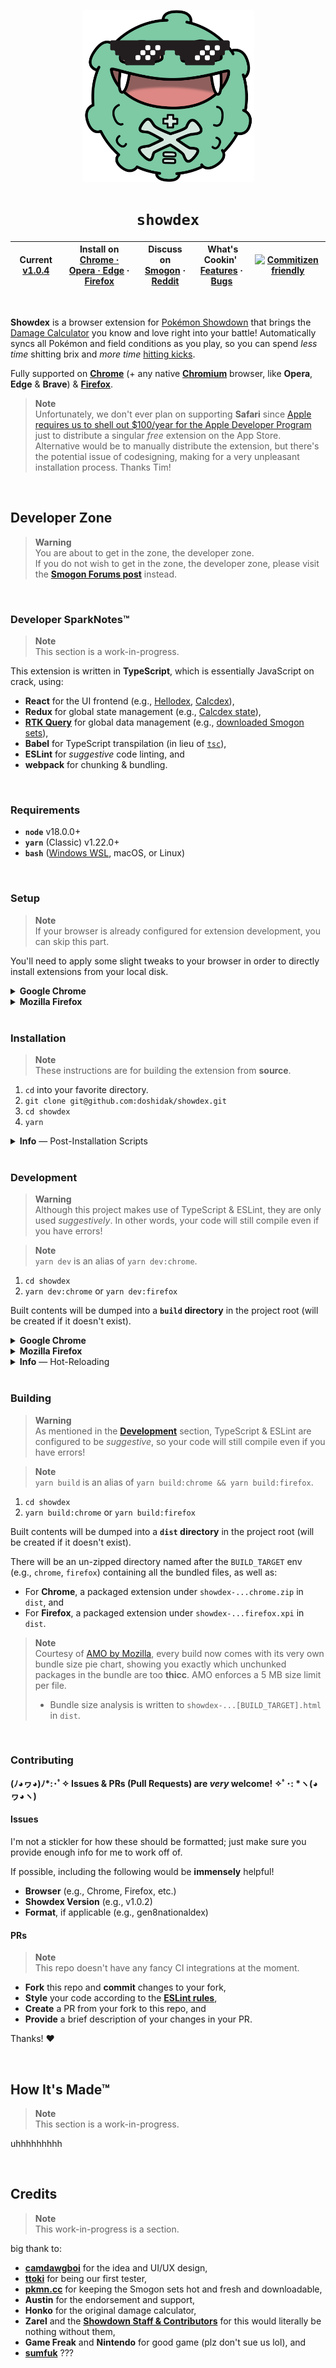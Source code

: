 <p align="center">
  <img alt="showdex-icon" width="275px" src="./src/assets/favicons/showdex-1024.png">
</p>

<h1 align="center">
  <code>showdex</code>
</h1>

&nbsp;&nbsp;Current&nbsp;&nbsp;<br>[v1.0.4](https://github.com/doshidak/showdex/releases/tag/v1.0.4) | Install on<br>[Chrome · Opera · Edge](https://chrome.google.com/webstore/detail/dabpnahpcemkfbgfbmegmncjllieilai) · [Firefox](https://addons.mozilla.org/en-US/firefox/addon/showdex/) | Discuss on<br>[Smogon](https://www.smogon.com/forums/threads/showdex-an-auto-updating-damage-calculator-built-into-showdown.3707265/) · [Reddit](https://www.reddit.com/r/pokemonshowdown/comments/x5bi27/showdex_an_autoupdating_damage_calculator_built/) | &nbsp;What's Cookin'&nbsp;<br>[Features](https://github.com/users/doshidak/projects/1) · [Bugs](https://github.com/users/doshidak/projects/2) | [![Commitizen friendly](https://img.shields.io/badge/commitizen-friendly-brightgreen.svg)](http://commitizen.github.io/cz-cli)
--- | --- | --- | --- | ---

<br>

**Showdex** is a browser extension for [Pokémon Showdown](https://pokemonshowdown.com) that brings the [Damage Calculator](https://calc.pokemonshowdown.com) you know and love right into your battle! Automatically syncs all Pokémon and field conditions as you play, so you can spend *less time* shitting brix and *more time* [hitting kicks](https://www.smogon.com/dex/ss/moves/high-jump-kick).

Fully supported on [**Chrome**](https://chrome.google.com/webstore/detail/dabpnahpcemkfbgfbmegmncjllieilai) (+ any native [**Chromium**](https://www.chromium.org/Home) browser, like **Opera**, **Edge** & **Brave**) & [**Firefox**](https://addons.mozilla.org/en-US/firefox/addon/showdex/).

> **Note**  
> Unfortunately, we don't ever plan on supporting **Safari** since [Apple requires us to shell out $100/year for the Apple Developer Program](https://developer.apple.com/documentation/safariservices/safari_web_extensions) just to distribute a singular *free* extension on the App Store. Alternative would be to manually distribute the extension, but there's the potential issue of codesigning, making for a very unpleasant installation process. Thanks Tim!

<br>

## Developer Zone

> **Warning**  
> You are about to get in the zone, the developer zone.  
> If you do not wish to get in the zone, the developer zone, please visit the [**Smogon Forums post**](https://www.smogon.com/forums/threads/showdex-an-auto-updating-damage-calculator-built-into-showdown.3707265/) instead.

<br>

### Developer SparkNotes™

> **Note**  
> This section is a work-in-progress.

This extension is written in **TypeScript**, which is essentially JavaScript on crack, using:

* **React** for the UI frontend (e.g., [Hellodex](./src/pages/Hellodex/Hellodex.tsx), [Calcdex](./src/pages/Calcdex/Calcdex.tsx)),
* **Redux** for global state management (e.g., [Calcdex state](./src/redux/store/calcdexSlice.ts)),
* [**RTK Query**](https://redux-toolkit.js.org) for global data management (e.g., [downloaded Smogon sets](./src/redux/services/presetApi.ts)),
* **Babel** for TypeScript transpilation (in lieu of [`tsc`](https://www.typescriptlang.org/docs/handbook/compiler-options.html)),
* **ESLint** for *suggestive* code linting, and
* **webpack** for chunking & bundling.

<br>

### Requirements

* **`node`** v18.0.0+
* **`yarn`** (Classic) v1.22.0+
* **`bash`** ([Windows WSL](https://docs.microsoft.com/en-us/windows/wsl/install), macOS, or Linux)

<br>

### Setup

> **Note**  
> If your browser is already configured for extension development, you can skip this part.

You'll need to apply some slight tweaks to your browser in order to directly install extensions from your local disk.

<details>
  <summary>
    <strong>Google Chrome</strong>
  </summary>

  1. Navigate to the **Chrome extensions** page (`chrome://extensions`).
  2. Enable **Developer mode** in the top-right corner.
  3. Verify that the **Load unpacked** option is available.
</details>

<details>
  <summary>
    <strong>Mozilla Firefox</strong>
  </summary>

  1. Navigate to the **Advanced Preferences** page (`about:config`).
  2. Search for the preference `xpinstall.signatures.required`.
  3. Set the preference's value to `false` (typically `true` by default).
  4. Navigate to the **Debugging** page (`about:debugging`).
  5. Select **This Firefox** on the left-hand panel.
  6. Verify that the **Temporary Extensions** section and the **Load Temporary Add-on...** option are available.
</details>

<br>

### Installation

> **Note**  
> These instructions are for building the extension from **source**.  

1. `cd` into your favorite directory.
2. `git clone git@github.com:doshidak/showdex.git`
3. `cd showdex`
4. `yarn`

<details>
  <summary>
    <strong>Info</strong> &mdash; Post-Installation Scripts
  </summary>

  ---

  Each time you run `yarn` (including `yarn add` & `yarn remove`), the [**`postinstall`**](./package.json#L26) script will **automatically** run afterwards, which itself runs the following:

  * **`yarn patch-ghooks`** → [**`./scripts/patch-ghooks.sh`**](./scripts/patch-ghooks.sh)

  > This project is configured for **ES Modules** (as opposed to ye olde **CommonJS**), while also making use of [`cz-customizable`](https://github.com/leoforfree/cz-customizable), which requires [`cz-customizable-ghooks`](https://github.com/uglow/cz-customizable-ghooks), which requires [**`ghooks`**](https://github.com/ghooks-org/ghooks).
  >
  > Node v18 doesn't allow you to run extensionless files (such as `.git/hooks/commit-msg`), which `ghooks` poops out, so [**`patch-ghooks`**](./scripts/patch-ghooks.sh) adds `.js` at the end of each pooped out file (e.g., `.git/hooks/commit-msg.js`).
  >
  > Otherwise, Node will complain about running an extensionless file and critically fail when you attempt to make a `git commit`.

  * **`yarn patch-package`**

  > This runs [**`patch-package`**](https://github.com/ds300/patch-package), which reads from the [**`patches`**](./patches) directory and applies the `diff` to the corresponding package in *your* `node_modules`.
  >
  > [Patch for `@smogon/calc`](./patches/%40smogon%2Bcalc%2B0.6.0.patch), which is the library responsible for performing the monster mathematics to produce the displayed damage ranges (and also the same library used in the [O.G. Damage Calculator](https://calc.pokemonshowdown.com)), brings the [outdated v0.6.0 release on npm](https://www.npmjs.com/package/@smogon/calc/v/0.6.0) (published on October 2020) up-to-speed by applying 2 years worth of updates from the [latest `efa6fe7` commit](https://github.com/smogon/damage-calc/tree/efa6fe7c9d9f8415ea0d1bab17f95d7bcfbf617f/calc) (as of September 2022).
  >
  > Most notable change is the fix for conditionally-defensive moves like *Psyshock* and *Photon Geyser*. Using v0.6.0 from npm would produce incorrect damage ranges as it considers the wrong defensive stat of the opposing Pokémon (e.g., *Psyshock*, a Special move, should calculate against the opposing Pokémon's DEF stat [cause that's [what it does](https://www.smogon.com/dex/ss/moves/psyshock)], but in v0.6.0, calculates against the SPD stat).
  >
  > [Patch for `react-select`](./patches/react-select%2B5.4.0.patch) wraps the [`scrollIntoView()` call in the `componentDidUpdate()` of the `Select` component](https://github.com/JedWatson/react-select/blob/4b8468636bcfadf0cfe45f9a7a6c1db5dca08d9a/packages/react-select/src/Select.tsx#L735-L743) in a `setTimeout()` so that the internal [`menuListRef`](https://github.com/JedWatson/react-select/blob/4b8468636bcfadf0cfe45f9a7a6c1db5dca08d9a/packages/react-select/src/Select.tsx#L1928-L1931) is available when the menu first opens.
  >
  > [`scrollIntoView()`](https://github.com/JedWatson/react-select/blob/4b8468636bcfadf0cfe45f9a7a6c1db5dca08d9a/packages/react-select/src/utils.ts#L234-L259) is responsible for auto-scrolling the `MenuList` to the focused option that is overflowed (i.e., out of view). It's also responsible for auto-scrolling to the selected option when the `MenuList` first opens. When used in conjunction with [`simplebar`](https://github.com/Grsmto/simplebar) (via [`Scrollable`](./src/components/ui/Scrollable/Scrollable.tsx)), the `scrollRef` of `Scrollable` may not be available as soon as it mounts, so the `setTimeout()` gives the `menuListRef` time to set (by placing the `scrollIntoView()` call at the top of the call stack).
  >
  > [Patch for `simplebar`](./patches/simplebar%2B5.3.8.patch) adds typings for the untyped `scrollableNode` and `contentNode` options, which is actually [used inside `SimpleBar` class](https://github.com/Grsmto/simplebar/blob/5507296404f7e8f393ec48898a900068afaff5e5/packages/simplebar/src/simplebar.js#L179-L184), but [not typed](https://github.com/Grsmto/simplebar/blob/5507296404f7e8f393ec48898a900068afaff5e5/packages/simplebar/simplebar.d.ts#L27-L36).
  >
  > These two options are required if the internal `<div>`s are provided outside of `SimpleBar` (by default, it will create its own `<div>`s inside the provided container element). For use with React, we must provide these internal `<div>`s ourselves, as React doesn't like it when a vanilla JS library adds and removes DOM elements that React isn't aware of.

  ---
  <br>
</details>

<br>

### Development

> **Warning**  
> Although this project makes use of TypeScript & ESLint, they are only used *suggestively*. In other words, your code will still compile even if you have errors!

> **Note**  
> `yarn dev` is an alias of `yarn dev:chrome`.

1. `cd showdex`
2. `yarn dev:chrome` or `yarn dev:firefox`

Built contents will be dumped into a **`build` directory** in the project root (will be created if it doesn't exist).

<details>
  <summary>
    <strong>Google Chrome</strong>
  </summary>

  ---

  1. Navigate to `chrome://extensions`.
  2. Select **Load unpacked**.
  3. Point to the `chrome` sub-directory in `build`.
  4. Verify the extension appears in the list.
  5. Navigate to [Pokémon Showdown](https://play.pokemonshowdown.com).
  6. Play or spectate a battle.

  ---
  <br>
</details>

<details>
  <summary>
    <strong>Mozilla Firefox</strong>
  </summary>

  ---

  1. Navigate to `about:debugging`.
  2. Select **Load Temporary Add-on**.
  3. Point to the `showdex-...-dev.firefox.xpi` in `build`.
  4. Verify the extension appears under **Temporary Extensions**.
  5. Navigate to [Pokémon Showdown](https://play.pokemonshowdown.com).
  6. Play or spectate a battle.

  ---
  <br>
</details>

<details>
  <summary>
    <strong>Info</strong> &mdash; Hot-Reloading
  </summary>

  ---

  > **Warning**  
  > Hot-reloading is a bit of a mess right now since it requires you to reload the extension and refresh Pokémon Showdown. Will figure out a better system in the future.

  While `yarn dev:chrome` or `yarn dev:firefox` is running, Webpack will trigger a re-compilation of the bundle when files are changed in the [`src`](./src) directory.

  * For **Chrome**, you'll need to select the **reload icon** button in the **Chrome extensions** page (`chrome://extensions`). Once reloaded, **refresh** Pokémon Showdown to see your changes.
  * For **Firefox**, you'll need to **Reload** the extension in the **Debugging** page (`about:debugging`). Once reloaded, **refresh** Pokémon Showdown to see your changes.

  ---
  <br>
</details>

<br>

### Building

> **Warning**  
> As mentioned in the [**Development**](#development) section, TypeScript & ESLint are configured to be *suggestive*, so your code will still compile even if you have errors!

> **Note**  
> `yarn build` is an alias of `yarn build:chrome && yarn build:firefox`.

1. `cd showdex`
2. `yarn build:chrome` or `yarn build:firefox`

Built contents will be dumped into a **`dist` directory** in the project root (will be created if it doesn't exist).

There will be an un-zipped directory named after the `BUILD_TARGET` env (e.g., `chrome`, `firefox`) containing all the bundled files, as well as:

* For **Chrome**, a packaged extension under `showdex-...chrome.zip` in `dist`, and
* For **Firefox**, a packaged extension under `showdex-...firefox.xpi` in `dist`.

> **Note**  
> Courtesy of [AMO by Mozilla](https://addons.mozilla.org), every build now comes with its very own bundle size pie chart, showing you exactly which unchunked packages in the bundle are too **thicc**. AMO enforces a 5 MB size limit per file.  
>
> * Bundle size analysis is written to `showdex-...[BUILD_TARGET].html` in `dist`.

<br>

### Contributing

**(ﾉ◕ヮ◕)ﾉ\*:･ﾟ✧ Issues & PRs (Pull Requests) are *very* welcome! ✧ﾟ･: \*ヽ(◕ヮ◕ヽ)**

#### Issues

I'm not a stickler for how these should be formatted; just make sure you provide enough info for me to work off of.

If possible, including the following would be **immensely** helpful!

* **Browser** (e.g., Chrome, Firefox, etc.)
* **Showdex Version** (e.g., v1.0.2)
* **Format**, if applicable (e.g., gen8nationaldex)

#### PRs

> **Note**  
> This repo doesn't have any fancy CI integrations at the moment.

* **Fork** this repo and **commit** changes to your fork,
* **Style** your code according to the [**ESLint rules**](./.eslintrc.json),
* **Create** a PR from your fork to this repo, and
* **Provide** a brief description of your changes in your PR.

Thanks! &hearts;

<br>

## How It's Made™

> **Note**  
> This section is a work-in-progress.

uhhhhhhhhh

<br>

## Credits

> **Note**  
> This work-in-progress is a section.

big thank to:

* [**camdawgboi**](https://pokemonshowdown.com/users/camdawgboi) for the idea and UI/UX design,
* [**ttoki**](https://pokemonshowdown.com/users/ttoki) for being our first tester,
* [**pkmn.cc**](https://pkmn.cc) for keeping the Smogon sets hot and fresh and downloadable,
* **Austin** for the endorsement and support,
* **Honko** for the original damage calculator,
* **Zarel** and the [**Showdown Staff & Contributors**](https://pokemonshowdown.com/credits) for this would literally be nothing without them,
* **Game Freak** and **Nintendo** for good game (plz don't sue us lol), and
* [**sumfuk**](https://pokemonshowdown.com/users/sumfuk) ???
